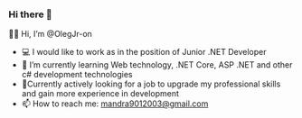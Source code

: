 ### Hi there 👋


👋🏼 Hi, I’m @OlegJr-on
- 💻 I would like to work as in the position of Junior .NET Developer
- 🌱 I’m currently learning Web technology, .NET Core, ASP .NET and other c# development technologies
- 👯Currently actively looking for a job to upgrade my professional skills and gain more experience in development
- 📫 How to reach me: mandra9012003@gmail.com
